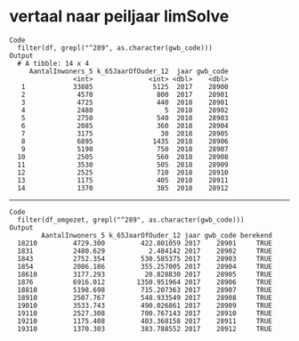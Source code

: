 # vertaal naar peiljaar limSolve

    Code
      filter(df, grepl("^289", as.character(gwb_code)))
    Output
      # A tibble: 14 x 4
         AantalInwoners_5 k_65JaarOfOuder_12  jaar gwb_code
                    <int>              <int> <dbl>    <dbl>
       1            33885               5125  2017    28900
       2             4570                800  2017    28901
       3             4725                440  2018    28901
       4             2480                  5  2018    28902
       5             2750                540  2018    28903
       6             2085                360  2018    28904
       7             3175                 30  2018    28905
       8             6895               1435  2018    28906
       9             5190                750  2018    28907
      10             2505                560  2018    28908
      11             3530                505  2018    28909
      12             2525                710  2018    28910
      13             1175                405  2018    28911
      14             1370                385  2018    28912

---

    Code
      filter(df_omgezet, grepl("^289", as.character(gwb_code)))
    Output
            AantalInwoners_5 k_65JaarOfOuder_12 jaar gwb_code berekend
      18210         4729.300         422.801059 2017    28901     TRUE
      1831          2480.629           2.484142 2017    28902     TRUE
      1843          2752.354         530.585375 2017    28903     TRUE
      1854          2086.186         355.257005 2017    28904     TRUE
      18610         3177.293          20.828830 2017    28905     TRUE
      1876          6916.012        1350.951964 2017    28906     TRUE
      18810         5198.698         715.207363 2017    28907     TRUE
      18910         2507.767         548.933549 2017    28908     TRUE
      19010         3533.743         490.026861 2017    28909     TRUE
      19110         2527.308         700.767143 2017    28910     TRUE
      19210         1175.408         403.368158 2017    28911     TRUE
      19310         1370.303         383.788552 2017    28912     TRUE

